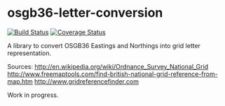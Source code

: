 osgb36-letter-conversion
========================

[![Build Status](https://travis-ci.org/julianghionoiu/osgb36-letter-conversion.svg?branch=master)](https://travis-ci.org/julianghionoiu/osgb36-letter-conversion)
[![Coverage Status](https://img.shields.io/coveralls/julianghionoiu/osgb36-letter-conversion.svg)](https://coveralls.io/r/julianghionoiu/osgb36-letter-conversion?branch=master)

A library to convert OSGB36 Eastings and Northings into grid letter representation.


Sources:
http://en.wikipedia.org/wiki/Ordnance_Survey_National_Grid
http://www.freemaptools.com/find-british-national-grid-reference-from-map.htm
http://www.gridreferencefinder.com


Work in progress.
